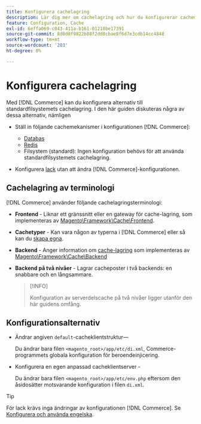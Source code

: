 ```yaml
---
title: Konfigurera cachelagring
description: Lär dig mer om cachelagring och hur du konfigurerar cachemekanismer för Adobe Commerce-programmet.
feature: Configuration, Cache
exl-id: 6effa069-c043-411a-b161-01210be17391
source-git-commit: 8d0d8f9822b88f2dd8cbae8f6d7e3cdb14cc4848
workflow-type: tm+mt
source-wordcount: '203'
ht-degree: 0%

---
```


# Konfigurera cachelagring

Med [!DNL Commerce] kan du konfigurera alternativ till standardfilsystemets cachelagring. I den här guiden diskuteras några av dessa alternativ, nämligen

- Ställ in följande cachemekanismer i konfigurationen [!DNL Commerce]:

   - [Databas](https://developer.adobe.com/commerce/php/development/cache/partial/database-caching/)
   - [Redis](config-redis.md)
   - Filsystem (standard): Ingen konfiguration behövs för att använda standardfilsystemets cachelagring.

- Konfigurera [lack](config-varnish.md) utan att ändra [!DNL Commerce]-konfigurationen.

## Cachelagring av terminologi

[!DNL Commerce] använder följande cachelagringsterminologi:

- **Frontend** - Liknar ett gränssnitt eller en gateway för cache-lagring, som implementeras av [Magento\Framework\Cache\Frontend](https://github.com/magento/magento2/tree/2.4/lib/internal/Magento/Framework/Cache/Frontend).
- **Cachetyper** - Kan vara någon av typerna i [!DNL Commerce] eller så kan du [skapa egna](https://developer.adobe.com/commerce/php/development/cache/partial/cache-type/).
- **Backend** - Anger information om [cache-lagring](https://framework.zend.com/manual/1.12/en/zend.cache.backends.html) som implementeras av [Magento\Framework\Cache\Backend](https://github.com/magento/magento2/tree/2.4/lib/internal/Magento/Framework/Cache/Backend)
- **Backend på två nivåer** - Lagrar cacheposter i två backends: en snabbare och en långsammare.

  >[!INFO]
  >
  >Konfiguration av serverdelscache på två nivåer ligger utanför den här guidens omfång.

## Konfigurationsalternativ

- Ändrar angiven `default`-cacheklientstruktur—

  Du ändrar bara filen `<magento_root>/app/etc/di.xml`, Commerce-programmets globala konfiguration för beroendeinjicering.

- Konfigurera en egen anpassad cacheklientserver -

  Du ändrar bara filen `<magento_root>/app/etc/env.php` eftersom den åsidosätter motsvarande konfiguration i filen `di.xml`.

>[!TIP]
>
>För lack krävs inga ändringar av konfigurationen [!DNL Commerce]. Se [Konfigurera och använda engelska](config-varnish.md).
